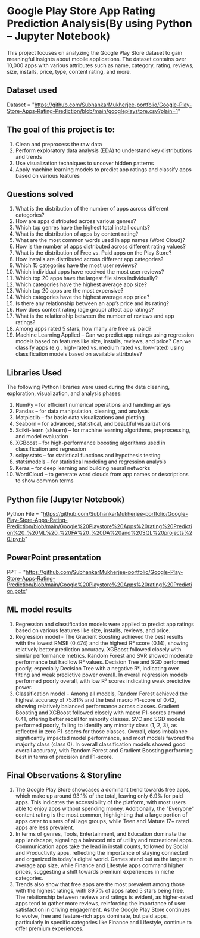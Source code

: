 # Google Play Store App Rating Prediction Analysis(By using Python – Jupyter Notebook)
This project focuses on analyzing the Google Play Store dataset to gain meaningful insights about mobile applications. The dataset contains over 10,000 apps with various attributes such as name, category, rating, reviews, size, installs, price, type, content rating, and more.


## Dataset used
Dataset = "https://github.com/SubhankarMukherjee-portfolio/Google-Play-Store-Apps-Rating-Prediction/blob/main/googleplaystore.csv?plain=1"

## The goal of this project is to:
1) Clean and preprocess the raw data
2) Perform exploratory data analysis (EDA) to understand key distributions and trends
3) Use visualization techniques to uncover hidden patterns
4) Apply machine learning models to predict app ratings and classify apps based on various features

## Questions solved
1)	 What is the distribution of the number of apps across different categories?
2)	How are apps distributed across various genres?
3)	Which top genres have the highest total install counts?
4)	What is the distribution of apps by content rating?
5)	What are the most common words used in app names (Word Cloud)?
6)	How is the number of apps distributed across different rating values?
7)	What is the distribution of Free vs. Paid apps on the Play Store?
8)	How installs are distributed across different app categories?
9)	Which 15 categories have the most user reviews?
10)	Which individual apps have received the most user reviews?
11)	Which top 20 apps have the largest file sizes individually?
12)	Which categories have the highest average app size?
13)	Which top 20 apps are the most expensive?
14)	Which categories have the highest average app price?
15)	Is there any relationship between an app’s price and its rating?
16)	How does content rating (age group) affect app ratings?
17)	What is the relationship between the number of reviews and app ratings?
18)	Among apps rated 5 stars, how many are free vs. paid?
19)	Machine Learning Applied –
      Can we predict app ratings using regression models based on features like size, installs, reviews, and price?
      Can we classify apps (e.g., high-rated vs. medium rated vs. low-rated) using classification models based on available attributes?

## Libraries Used
The following Python libraries were used during the data cleaning, exploration, visualization, and analysis phases:
1) NumPy – for efficient numerical operations and handling arrays
2) Pandas – for data manipulation, cleaning, and analysis
3) Matplotlib – for basic data visualizations and plotting
4) Seaborn – for advanced, statistical, and beautiful visualizations
5) Scikit-learn (sklearn) – for machine learning algorithms, preprocessing, and model evaluation
6) XGBoost – for high-performance boosting algorithms used in classification and regression
7) scipy.stats – for statistical functions and hypothesis testing
8) statsmodels – for statistical modeling and regression analysis
9) Keras – for deep learning and building neural networks
10) WordCloud – to generate word clouds from app names or descriptions to show common terms

## Python file (Jupyter Notebook)
Python File = "https://github.com/SubhankarMukherjee-portfolio/Google-Play-Store-Apps-Rating-Prediction/blob/main/Google%20Playstore%20Apps%20rating%20Prediction%20_%20ML%20_%20FA%20_%20DA%20and%20SQL%20projects%20.ipynb"

## PowerPoint presentation
PPT = "https://github.com/SubhankarMukherjee-portfolio/Google-Play-Store-Apps-Rating-Prediction/blob/main/Google%20Playstore%20Apps%20rating%20Prediction.pptx"


## ML model results
1) Regression and classification models were applied to predict app ratings based on various features like size, installs, reviews, and price.
2) Regression model  -  The Gradient Boosting achieved the best results with the lowest RMSE (0.474) and the highest R² score (0.14), showing relatively better prediction accuracy. XGBoost followed closely with similar performance metrics. Random Forest and SVR showed moderate performance but had low R² values. Decision Tree and SGD performed poorly, especially Decision Tree with a negative R², indicating over fitting and weak predictive power overall. In overall regression models performed poorly overall, with low R² scores indicating weak predictive power.
3) Classification model  - Among all models, Random Forest achieved the highest accuracy of 75.81% and the best macro F1-score of 0.42, showing relatively balanced performance across classes. Gradient Boosting and XGBoost followed closely with macro F1-scores around 0.41, offering better recall for minority classes. SVC and SGD models performed poorly, failing to identify any minority class (1, 2, 3), as reflected in zero F1-scores for those classes. Overall, class imbalance significantly impacted model performance, and most models favored the majority class (class 0). In overall classification models showed good overall accuracy, with Random Forest and Gradient Boosting performing best in terms of precision and F1-score.


## Final Observations & Storyline
1) The Google Play Store showcases a dominant trend towards free apps, which make up around 93.1% of the total, leaving only 6.9% for paid apps. This indicates the accessibility of the platform, with most users able to enjoy apps without spending money. Additionally, the "Everyone" content rating is the most common, highlighting that a large portion of apps cater to users of all age groups, while Teen and Mature 17+ rated apps are less prevalent.
2) In terms of genres, Tools, Entertainment, and Education dominate the app landscape, signaling a balanced mix of utility and recreational apps. Communication apps take the lead in install counts, followed by Social and Productivity apps, reflecting the importance of staying connected and organized in today's digital world. Games stand out as the largest in average app size, while Finance and Lifestyle apps command higher prices, suggesting a shift towards premium experiences in niche categories.
3) Trends also show that free apps are the most prevalent among those with the highest ratings, with 89.7% of apps rated 5 stars being free. The relationship between reviews and ratings is evident, as higher-rated apps tend to gather more reviews, reinforcing the importance of user satisfaction in driving engagement. As the Google Play Store continues to evolve, free and feature-rich apps dominate, but paid apps, particularly in specific categories like Finance and Lifestyle, continue to offer premium experiences. 








